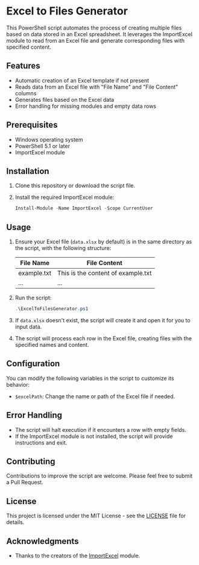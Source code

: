 # Excel to Files Generator

This PowerShell script automates the process of creating multiple files based on data stored in an Excel spreadsheet. It leverages the ImportExcel module to read from an Excel file and generate corresponding files with specified content.

## Features

- Automatic creation of an Excel template if not present
- Reads data from an Excel file with "File Name" and "File Content" columns
- Generates files based on the Excel data
- Error handling for missing modules and empty data rows

## Prerequisites

- Windows operating system
- PowerShell 5.1 or later
- ImportExcel module

## Installation

1. Clone this repository or download the script file.

2. Install the required ImportExcel module:

   ```powershell
   Install-Module -Name ImportExcel -Scope CurrentUser
   ```

## Usage

1. Ensure your Excel file (`data.xlsx` by default) is in the same directory as the script, with the following structure:

   | File Name | File Content |
   |-----------|--------------|
   | example.txt | This is the content of example.txt |
   | ...         | ...                                |

2. Run the script:

   ```powershell
   .\ExcelToFilesGenerator.ps1
   ```

3. If `data.xlsx` doesn't exist, the script will create it and open it for you to input data.

4. The script will process each row in the Excel file, creating files with the specified names and content.

## Configuration

You can modify the following variables in the script to customize its behavior:

- `$excelPath`: Change the name or path of the Excel file if needed.

## Error Handling

- The script will halt execution if it encounters a row with empty fields.
- If the ImportExcel module is not installed, the script will provide instructions and exit.

## Contributing

Contributions to improve the script are welcome. Please feel free to submit a Pull Request.

## License

This project is licensed under the MIT License - see the [LICENSE](LICENSE) file for details.

## Acknowledgments

- Thanks to the creators of the [ImportExcel](https://github.com/dfinke/ImportExcel) module.
